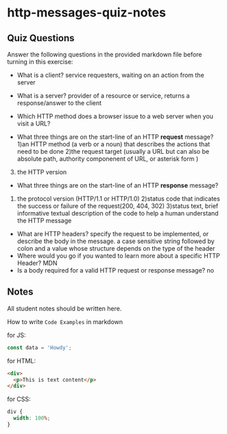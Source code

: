# http-messages-quiz-notes

## Quiz Questions

Answer the following questions in the provided markdown file before turning in this exercise:

- What is a client?
  service requesters, waiting on an action from the server
- What is a server?
  provider of a resource or service, returns a response/answer to the client
- Which HTTP method does a browser issue to a web server when you visit a URL?

- What three things are on the start-line of an HTTP **request** message?
  1)an HTTP method (a verb or a noun) that describes the actions that need to be done
  2)the request target (usually a URL but can also be absolute path, authority componenent of URL, or asterisk form )

3. the HTTP version

- What three things are on the start-line of an HTTP **response** message?

1. the protocol version (HTTP/1.1 or HTTP/1.0)
   2)status code that indicates the success or failure of the request(200, 404, 302)
   3)status text, brief informative textual description of the code to help a human understand the HTTP message

- What are HTTP headers?
  specify the request to be implemented, or describe the body in the message.
  a case sensitive string followed by colon and a value whose structure depends on the type of the header
- Where would you go if you wanted to learn more about a specific HTTP Header?
  MDN
- Is a body required for a valid HTTP request or response message?
  no

## Notes

All student notes should be written here.

How to write `Code Examples` in markdown

for JS:

```javascript
const data = 'Howdy';
```

for HTML:

```html
<div>
  <p>This is text content</p>
</div>
```

for CSS:

```css
div {
  width: 100%;
}
```
